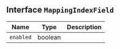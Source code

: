 ## Interface `MappingIndexField`

| Name | Type | Description |
| - | - | - |
| `enabled` | boolean | &nbsp; |
